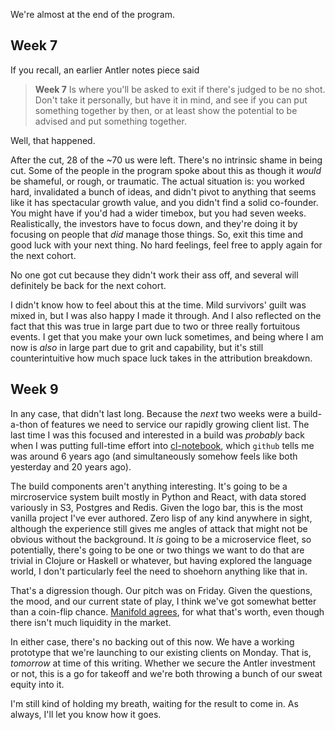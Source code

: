 We're almost at the end of the program.

## Week 7

If you recall, an earlier Antler notes piece said

> **Week 7** Is where you'll be asked to exit if there's judged to be no shot. Don't take it personally, but have it in mind, and see if you can put something together by then, or at least show the potential to be advised and put something together.

Well, that happened.

After the cut, 28 of the ~70 us were left. There's no intrinsic shame in being cut. Some of the people in the program spoke about this as though it _would_ be shameful, or rough, or traumatic. The actual situation is: you worked hard, invalidated a bunch of ideas, and didn't pivot to anything that seems like it has spectacular growth value, and you didn't find a solid co-founder. You might have if you'd had a wider timebox, but you had seven weeks. Realistically, the investors have to focus down, and they're doing it by focusing on people that _did_ manage those things. So, exit this time and good luck with your next thing. No hard feelings, feel free to apply again for the next cohort. 

No one got cut because they didn't work their ass off, and several will definitely be back for the next cohort.

I didn't know how to feel about this at the time. Mild survivors' guilt was mixed in, but I was also happy I made it through. And I also reflected on the fact that this was true in large part due to two or three really fortuitous events. I get that you make your own luck sometimes, and being where I am now is _also_ in large part due to grit and capability, but it's still counterintuitive how much space luck takes in the attribution breakdown.

## Week 9

In any case, that didn't last long. Because the _next_ two weeks were a build-a-thon of features we need to service our rapidly growing client list. The last time I was this focused and interested in a build was _probably_ back when I was putting full-time effort into [cl-notebook](https://github.com/inaimathi/cl-notebook), which `github` tells me was around 6 years ago (and simultaneously somehow feels like both yesterday and 20 years ago).

The build components aren't anything interesting. It's going to be a mircroservice system built mostly in Python and React, with data stored variously in S3, Postgres and Redis. Given the logo bar, this is the most vanilla project I've ever authored. Zero lisp of any kind anywhere in sight, although the experience still gives me angles of attack that might not be obvious without the background. It _is_ going to be a microservice fleet, so potentially, there's going to be one or two things we want to do that are trivial in Clojure or Haskell or whatever, but having explored the language world, I don't particularly feel the need to shoehorn anything like that in.

That's a digression though. Our pitch was on Friday. Given the questions, the mood, and our current state of play, I think we've got somewhat better than a coin-flip chance. [Manifold agrees](https://manifold.markets/inaimathi/will-my-ai-product-company-get-fund), for what that's worth, even though there isn't much liquidity in the market.

In either case, there's no backing out of this now. We have a working prototype that we're launching to our existing clients on Monday. That is, _tomorrow_ at time of this writing. Whether we secure the Antler investment or not, this is a go for takeoff and we're both throwing a bunch of our sweat equity into it.

I'm still kind of holding my breath, waiting for the result to come in. As always, I'll let you know how it goes.

